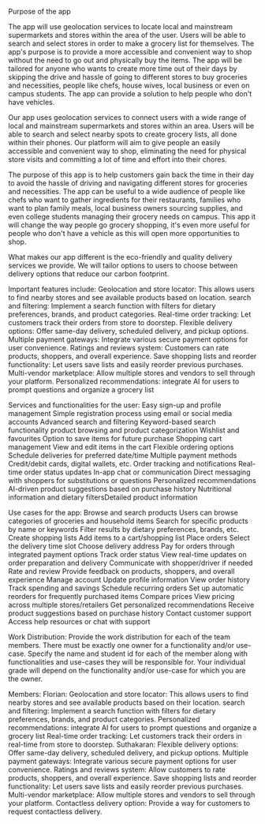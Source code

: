 Purpose of the app
			
The app will use geolocation services to locate local and mainstream supermarkets and stores within the area of the user. Users will be able to search and select stores in order to make a grocery list for themselves. The app's purpose is to provide a more accessible and convenient way to shop without the need to go out and physically buy the items. The app will be tailored for anyone who wants to create more time out of their days by skipping the drive and hassle of going to different stores to buy groceries and necessities, people like chefs, house wives, local business or even on campus students. The app can provide a solution to help people who don't have vehicles. 

Our app uses geolocation services to connect users with a wide range of local and mainstream supermarkets and stores within an area. Users will be able to search and select nearby spots to create grocery lists, all done within their phones. Our platform will aim to give people an easily accessible and convenient way to shop, eliminating the need for physical store visits and committing a lot of time and effort into their chores. 

The purpose of this app is to help customers gain back the time in their day to avoid the hassle of driving and navigating different stores for groceries and necessities. The app can be useful to a wide audience of people like chefs who want to gather ingredients for their restaurants, families who want to plan family meals, local business owners sourcing supplies, and even college students managing their grocery needs on campus. This app it will change the way people go grocery shopping, it's even more useful for people who don't have a vehicle as this will open more opportunities to shop. 

What makes our app different is the eco-friendly and quality delivery services we provide. We will tailor options to users to choose between delivery options that reduce our carbon footprint.

Important features include:
Geolocation and store locator: This allows users to find nearby stores and see available products based on location.
search and filtering: Implement a search function with filters for dietary preferences, brands, and product categories.
Real-time order tracking: Let customers track their orders from store to doorstep.
Flexible delivery options: Offer same-day delivery, scheduled delivery, and pickup options.
Multiple payment gateways: Integrate various secure payment options for user convenience.
Ratings and reviews system: Customers can rate products, shoppers, and overall experience.
Save shopping lists and reorder functionality: Let users save lists and easily reorder previous purchases.
Multi-vendor marketplace: Allow multiple stores and vendors to sell through your platform.
Personalized recommendations: integrate AI for users to prompt questions and organize a grocery list 

Services and functionalities for the user:
Easy sign-up and profile management Simple registration process using email or social media accounts
Advanced search and filtering Keyword-based search functionality
product browsing and product categorization
Wishlist and favourites Option to save items for future purchase
Shopping cart management View and edit items in the cart
Flexible ordering options Schedule deliveries for preferred date/time
Multiple payment methods Credit/debit cards, digital wallets, etc.
Order tracking and notifications Real-time order status updates
In-app chat or communication Direct messaging with shoppers for substitutions or questions
Personalized recommendations AI-driven product suggestions based on purchase history
Nutritional information and dietary filtersDetailed product information


Use cases for the app:
Browse and search products
Users can browse categories of groceries and household items
Search for specific products by name or keywords
Filter results by dietary preferences, brands, etc.
Create shopping lists
Add items to a cart/shopping list
Place orders
Select the delivery time slot
Choose delivery address
Pay for orders through integrated payment options
Track order status
View real-time updates on order preparation and delivery
Communicate with shopper/driver if needed
Rate and review
Provide feedback on products, shoppers, and overall experience
Manage account
Update profile information
View order history
Track spending and savings
Schedule recurring orders
Set up automatic reorders for frequently purchased items
Compare prices
View pricing across multiple stores/retailers
Get personalized recommendations
Receive product suggestions based on purchase history
Contact customer support
Access help resources or chat with support




Work Distribution: 
Provide the work distribution for each of the team members. There must be exactly one owner for a functionality and/or use-case. Specify the name and student id for each of the member along with functionalities and use-cases they will be responsible for. Your individual grade will depend on the functionality and/or use-case for which you are the owner.

Members:
Florian:
Geolocation and store locator: This allows users to find nearby stores and see available products based on their location.
search and filtering: Implement a search function with filters for dietary preferences, brands, and product categories.
Personalized recommendations: integrate AI for users to prompt questions and organize a grocery list 
Real-time order tracking: Let customers track their orders in real-time from store to doorstep.
Suthakaran:
Flexible delivery options: Offer same-day delivery, scheduled delivery, and pickup options.
Multiple payment gateways: Integrate various secure payment options for user convenience.
Ratings and reviews system: Allow customers to rate products, shoppers, and overall experience.
Save shopping lists and reorder functionality: Let users save lists and easily reorder previous purchases.
Multi-vendor marketplace: Allow multiple stores and vendors to sell through your platform.
Contactless delivery option: Provide a way for customers to request contactless delivery.

